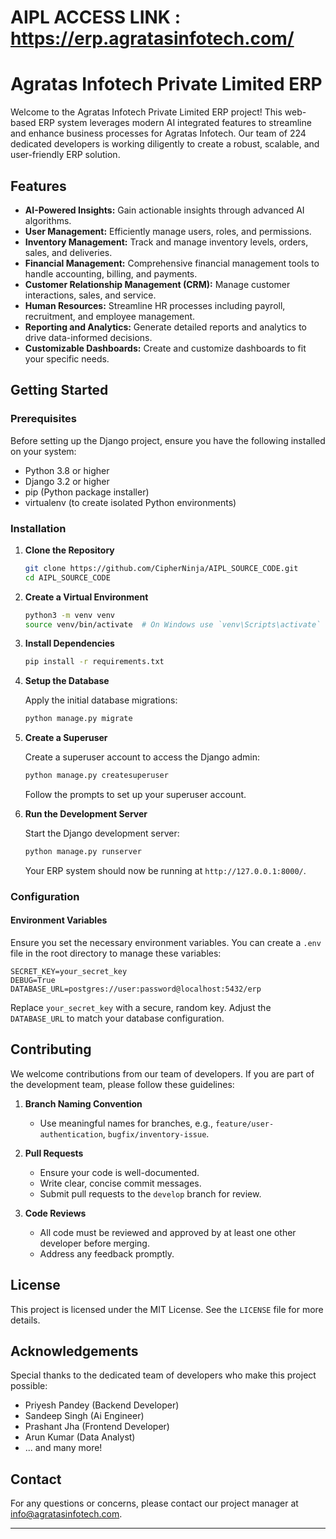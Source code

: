 # AIPL ACCESS LINK : https://erp.agratasinfotech.com/
# Agratas Infotech Private Limited ERP

Welcome to the Agratas Infotech Private Limited ERP project! This web-based ERP system leverages modern AI integrated features to streamline and enhance business processes for Agratas Infotech. Our team of 224 dedicated developers is working diligently to create a robust, scalable, and user-friendly ERP solution.

## Features

- **AI-Powered Insights:** Gain actionable insights through advanced AI algorithms.
- **User Management:** Efficiently manage users, roles, and permissions.
- **Inventory Management:** Track and manage inventory levels, orders, sales, and deliveries.
- **Financial Management:** Comprehensive financial management tools to handle accounting, billing, and payments.
- **Customer Relationship Management (CRM):** Manage customer interactions, sales, and service.
- **Human Resources:** Streamline HR processes including payroll, recruitment, and employee management.
- **Reporting and Analytics:** Generate detailed reports and analytics to drive data-informed decisions.
- **Customizable Dashboards:** Create and customize dashboards to fit your specific needs.

## Getting Started

### Prerequisites

Before setting up the Django project, ensure you have the following installed on your system:

- Python 3.8 or higher
- Django 3.2 or higher
- pip (Python package installer)
- virtualenv (to create isolated Python environments)

### Installation

1. **Clone the Repository**

   ```bash
   git clone https://github.com/CipherNinja/AIPL_SOURCE_CODE.git
   cd AIPL_SOURCE_CODE
   ```

2. **Create a Virtual Environment**

   ```bash
   python3 -m venv venv
   source venv/bin/activate  # On Windows use `venv\Scripts\activate`
   ```

3. **Install Dependencies**

   ```bash
   pip install -r requirements.txt
   ```

4. **Setup the Database**

   Apply the initial database migrations:

   ```bash
   python manage.py migrate
   ```

5. **Create a Superuser**

   Create a superuser account to access the Django admin:

   ```bash
   python manage.py createsuperuser
   ```

   Follow the prompts to set up your superuser account.

6. **Run the Development Server**

   Start the Django development server:

   ```bash
   python manage.py runserver
   ```

   Your ERP system should now be running at `http://127.0.0.1:8000/`.

### Configuration

#### Environment Variables

Ensure you set the necessary environment variables. You can create a `.env` file in the root directory to manage these variables:

```plaintext
SECRET_KEY=your_secret_key
DEBUG=True
DATABASE_URL=postgres://user:password@localhost:5432/erp
```

Replace `your_secret_key` with a secure, random key. Adjust the `DATABASE_URL` to match your database configuration.

## Contributing

We welcome contributions from our team of developers. If you are part of the development team, please follow these guidelines:

1. **Branch Naming Convention**
   - Use meaningful names for branches, e.g., `feature/user-authentication`, `bugfix/inventory-issue`.

2. **Pull Requests**
   - Ensure your code is well-documented.
   - Write clear, concise commit messages.
   - Submit pull requests to the `develop` branch for review.

3. **Code Reviews**
   - All code must be reviewed and approved by at least one other developer before merging.
   - Address any feedback promptly.

## License

This project is licensed under the MIT License. See the `LICENSE` file for more details.

## Acknowledgements

Special thanks to the dedicated team of developers who make this project possible:

- Priyesh Pandey (Backend Developer)
- Sandeep Singh (Ai Engineer)
- Prashant Jha (Frontend Developer)
- Arun Kumar (Data Analyst)
- ... and many more!

## Contact

For any questions or concerns, please contact our project manager at [info@agratasinfotech.com](mailto:info@agratasinfotech.com).

---
